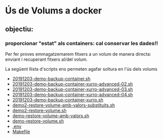 # Ús de Volums a docker 

## objectiu: 
### proporcionar "estat" als containers: cal conservar les dades!!
Per fer proves emmagatzemarem fitxers a un volum de manera directa: enviant i recuperant fitxers al/del volum.

La següent llista d'scripts ens permeten agafar soltura en l'ús dels volums

- [20191203-demo-backup-container.sh](./20191203-demo-backup-container.sh)
- [20191203-demo-backup-container-xurro-advanced-02.sh](./20191203-demo-backup-container-xurro-advanced-02.sh)
- [20191203-demo-backup-container-xurro-advanced-03.sh](./20191203-demo-backup-container-xurro-advanced-03.sh)
- [20191203-demo-backup-container-xurro-advanced-04.sh](./20191203-demo-backup-container-xurro-advanced-04.sh)
- [20191203-demo-backup-container-xurro.sh](./20191203-demo-backup-container-xurro.sh)
- [demo2-restore-volume-amb-valors-substituits.sh](./demo2-restore-volume-amb-valors-substituits.sh)
- [demo2-restore-volume.sh](./demo2-restore-volume.sh)
- [demo-restore-volume-amb-valors.sh](./demo-restore-volume-amb-valors.sh)
- [demo-restore-volume.sh](./demo-restore-volume.sh)
- [.env](./.env)
- [Makefile](./Makefile)
